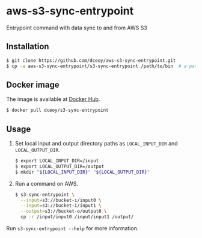 aws-s3-sync-entrypoint
======================

Entrypoint command with data sync to and from AWS S3

Installation
------------

```sh
$ git clone https://github.com/dceoy/aws-s3-sync-entrypoint.git
$ cp -a aws-s3-sync-entrypoint/s3-sync-entrypoint /path/to/bin  # a path in ${PATH}
```

Docker image
------------

The image is available at [Docker Hub](https://hub.docker.com/r/dceoy/s3-sync-entrypoint/).

```sh
$ docker pull dceoy/s3-sync-entrypoint
```

Usage
-----

1.  Set local input and output directory paths as `LOCAL_INPUT_DIR` and `LOCAL_OUTPUT_DIR`.

    ```sh
    $ export LOCAL_INPUT_DIR=/input
    $ export LOCAL_OUTPUT_DIR=/output
    $ mkdir "${LOCAL_INPUT_DIR}" "${LOCAL_OUTPUT_DIR}"
    ```

2.  Run a command on AWS.

    ```sh
    $ s3-sync-entrypoint \
      --input=s3://bucket-i/input0 \
      --input=s3://bucket-i/input1 \
      --output=s3://bucket-o/output0 \
      cp -r /input/input0 /input/input1 /output/
    ```

Run `s3-sync-entrypoint --help` for more information.

